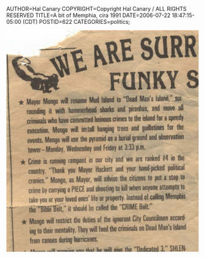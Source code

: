 AUTHOR=Hal Canary
COPYRIGHT=Copyright Hal Canary / ALL RIGHTS RESERVED
TITLE=A bit of Memphia, cira 1991
DATE=2006-07-22 18:47:15-05:00 (CDT)
POSTID=622
CATEGORIES=politics;

  
![[We ARE SURROUNDED BY FUNKY SKUNKS]](/images/1991-Mongo-funky-skunks.jpg)

